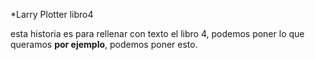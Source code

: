 *Larry Plotter libro4

esta historia es para rellenar con texto el libro 4, podemos poner lo que queramos **por ejemplo**, podemos poner esto. 